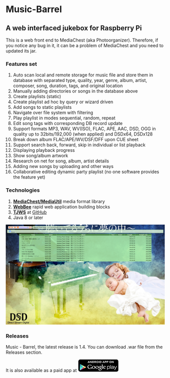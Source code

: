 # Music-Barrel


## A web interfaced jukebox for Raspberry Pi
This is a web front end to MediaChest (aka Photoorganizer). 
Therefore, if you notice any bug in it, it can be a problem of MediaChest and you need to updated its jar.

### Features set

1. Auto scan local and remote storage for music file and store them in database with
  separated type, quality, year, genre, album, artist, composer, song, duration, tags,
  and original location
2. Manually adding directories or songs in the database above
3. Create playlists (static)
4. Create playlist ad hoc by query or wizard driven
5. Add songs to static playlists
6. Navigate over file system with filtering
7. Play playlist in modes sequential, random, repeat
8. Edit song tags with corresponding DB record update
9. Support formats MP3, WAV, WV(ISO), FLAC, APE, AAC, DSD, OGG in quality up to 32bits/192,000 (when applied) and DSDx64, DSDx128
10. Break down album FLAC/APE/WV/DSF/DFF upon CUE sheet
11. Support search back, forward, skip in individual or list playback
12. Displaying playback progress
13. Show song/album artwork
14. Research on net for song, album, artist details
15. Adding new songs by uploading and other ways
16. Collaborative editing dynamic party playlist (no one software provides the feature yet)

### Technologies

1. <a href="https://github.com/drogatkin/mediautil"><strong>MediaChest/MediaUtil</strong></a> media format library
2. <a href="https://github.com/drogatkin/Webbee"><strong>WebBee</strong></a> rapid web application building blocks
3. <a href="http://tjws.sf.net"><strong>TJWS</strong></a> at [GitHub](https://github.com/drogatkin/Webbee)
4. Java 8 or later

![Music Barrel look](https://raw.githubusercontent.com/drogatkin/music-barrel/master/doc/music-barrel-screenshot.png?raw=true)

### Releases

Music - Barrel, the latest release is 1.4. You can download .war file from the Releases section.

It is also available as a paid app at <a target="_blank" href="https://play.google.com/store/apps/details?id=rogatkin.mobile.app.lialichka"><img src="https://github.com/drogatkin/music-barrel/blob/master/mockups/appgoogleplay.png?raw=true"></a>
